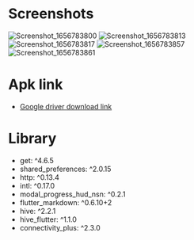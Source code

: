 
# Screenshots
![Screenshot_1656783800](https://user-images.githubusercontent.com/23281909/177015174-44193262-5527-4016-9a2d-840c5e86b94c.png)
![Screenshot_1656783813](https://user-images.githubusercontent.com/23281909/177015175-6d5408fa-f1e0-4fc1-830a-adf9680ada70.png)
![Screenshot_1656783817](https://user-images.githubusercontent.com/23281909/177015176-da7df702-384e-4c4a-a107-3b26f26dcbcc.png)
![Screenshot_1656783857](https://user-images.githubusercontent.com/23281909/177015177-918df550-1b45-4c31-a21c-93a7ea3f8416.png)
![Screenshot_1656783861](https://user-images.githubusercontent.com/23281909/177015180-4b6f0752-6fb6-4169-b68a-0c663d14b02c.png)

# Apk link
- [Google driver download link](https://drive.google.com/file/d/1yWZTPkbVZKud82HGQW-SftiwLGZ02CZN/view?usp=sharing)

# Library
-  get: ^4.6.5
-  shared_preferences: ^2.0.15
-  http: ^0.13.4
-  intl: ^0.17.0
-  modal_progress_hud_nsn: ^0.2.1
-  flutter_markdown: ^0.6.10+2
-  hive: ^2.2.1
-  hive_flutter: ^1.1.0
-  connectivity_plus: ^2.3.0
